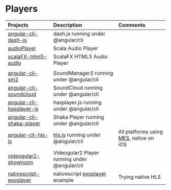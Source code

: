 # Players

|    Projects                                         | Description                              |  Comments   |
|:----------------------------------------------------|:-----------------------------------------|:------------| 
| [angular-cli-dash-js](angular-cli-dash-js)          | dash.js running under @angular/cli       |             |
| [audioPlayer](audioPlayer)                          | Scala Audio Player                       |             |
| [scalaFX-html5-audio](scalaFX-html5-audio)          | ScalaFX HTML5 Audio Player               |             |
|                                                     |                                          |             |
| [angular-cli-sm2](https://github.com/setrar/angular-cli-sm2)                  | SoundManager2 running under @angular/cli |             |
| [angular-cli-soundcloud](https://github.com/setrar/angular-cli-soundcloud)    | SoundCloud running under @angular/cli    |             |
| [angular-cli-hasplayer-js](https://github.com/setrar/angular-cli-hasplayer-js)| hasplayer.js running under @angular/cli  |             |
| [angular-cli-shaka-player](https://github.com/setrar/angular-cli-shaka-player)| Shaka Player running under @angular/cli  |             |
| [angular-cli-hls-js](https://github.com/setrar/angular-cli-hls-js)            | [hls.js](https://github.com/video-dev/hls.js) running under @angular/cli  | All platforms using [MES](https://www.w3.org/TR/media-source/), native on iOS            |
| [videogular2-showroom](https://github.com/setrar/videogular2-showroom)        | Videogular2 Player running under @angular/cli  |             |
| [nativescript-exoplayer](https://github.com/setrar/nativescript-exoplayer)    | nativescript [exoplayer](https://exoplayer.dev/) example                                | Trying native HLS      |

